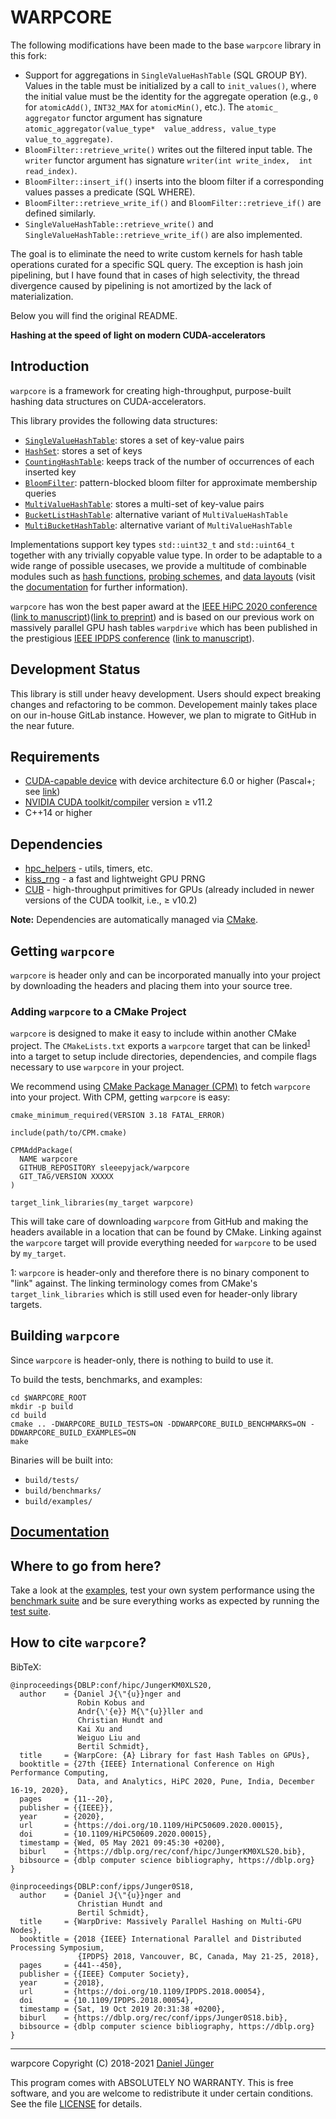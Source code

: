 # WARPCORE

The following modifications have been made to the base `warpcore` library in this fork:
- Support for aggregations in `SingleValueHashTable` (SQL GROUP BY). Values 
  in the table must be initialized by a call to `init_values()`, where the 
  initial value must be the identity for the aggregate operation (e.g., `0` 
  for `atomicAdd()`, `INT32_MAX` for `atomicMin()`, etc.). The `atomic_
  aggregator` functor argument has signature `atomic_aggregator(value_type* 
  value_address, value_type value_to_aggregate)`.
- `BloomFilter::retrieve_write()` writes out the filtered input table. The 
  `writer` functor argument has signature `writer(int write_index, 
  int read_index)`.
- `BloomFilter::insert_if()` inserts into the bloom filter if a corresponding 
  values passes a predicate (SQL WHERE).
- `BloomFilter::retrieve_write_if()` and `BloomFilter::retrieve_if()` are 
  defined similarly.
- `SingleValueHashTable::retrieve_write()` and 
  `SingleValueHashTable::retrieve_write_if()` are also implemented.

The goal is to eliminate the need to write custom kernels for hash table 
operations curated for a specific SQL query. The exception is hash join 
pipelining, but I have found that in cases of high selectivity, the thread 
divergence caused by pipelining is not amortized by the lack of materialization.

Below you will find the original README.

**Hashing at the speed of light on modern CUDA-accelerators**

## Introduction
`warpcore` is a framework for creating high-throughput, purpose-built hashing data structures on CUDA-accelerators.

This library provides the following data structures:
- [`SingleValueHashTable`](include/warpcore/single_value_hash_table.cuh): stores a set of key-value pairs
- [`HashSet`](include/warpcore/hash_set.cuh): stores a set of keys
- [`CountingHashTable`](include/warpcore/counting_hash_table.cuh): keeps track of the number of occurrences of each inserted key
- [`BloomFilter`](include/warpcore/bloom_filter.cuh): pattern-blocked bloom filter for approximate membership queries
- [`MultiValueHashTable`](include/warpcore/multi_value_hash_table.cuh): stores a multi-set of key-value pairs
- [`BucketListHashTable`](include/warpcore/bucket_list_hash_table.cuh): alternative variant of `MultiValueHashTable`
- [`MultiBucketHashTable`](include/warpcore/multi_bucket_hash_table.cuh): alternative variant of `MultiValueHashTable`

Implementations support key types `std::uint32_t` and `std::uint64_t` together with any trivially copyable value type. In order to be adaptable to a wide range of possible usecases, we provide a multitude of combinable modules such as [hash functions](include/warpcore/hashers.cuh), [probing schemes](include/warpcore/probing_schemes.cuh), and [data layouts](include/warpcore/storage.cuh) (visit the [documentation](https://sleeepyjack.github.io/warpcore/) for further information).

`warpcore` has won the best paper award at the [IEEE HiPC 2020 conference](https://hipc.org/) ([link to manuscript](https://ieeexplore.ieee.org/document/9406635))([link to preprint](https://arxiv.org/abs/2009.07914)) and is based on our previous work on massively parallel GPU hash tables `warpdrive` which has been published in the prestigious [IEEE IPDPS conference](https://www.ipdps.org/) ([link to manuscript](https://ieeexplore.ieee.org/document/8425198)).

## Development Status

This library is still under heavy development. Users should expect breaking changes and refactoring to be common.
Developement mainly takes place on our in-house GitLab instance. However, we plan to migrate to GitHub in the near future.

## Requirements
- [CUDA-capable device](https://developer.nvidia.com/cuda-gpus) with device architecture 6.0 or higher (Pascal+; see [link](https://en.wikipedia.org/wiki/CUDA#GPUs_supported))
- [NVIDIA CUDA toolkit/compiler](https://developer.nvidia.com/cuda-toolkit) version $\ge$ v11.2
- C++14 or higher

## Dependencies
- [hpc_helpers](https://gitlab.rlp.net/pararch/hpc_helpers) - utils, timers, etc.
- [kiss_rng](https://github.com/sleeepyjack/kiss_rng) - a fast and lightweight GPU PRNG
- [CUB](https://nvlabs.github.io/cub/) - high-throughput primitives for GPUs (already included in newer versions of the CUDA toolkit, i.e., $\ge$ v10.2)

**Note:** Dependencies are automatically managed via [CMake](https://cmake.org/).

## Getting `warpcore`

`warpcore` is header only and can be incorporated manually into your project by downloading the headers and placing them into your source tree.

### Adding `warpcore` to a CMake Project

`warpcore` is designed to make it easy to include within another CMake project.
 The `CMakeLists.txt` exports a `warpcore` target that can be linked<sup>[1](#link-footnote)</sup> into a target to setup include directories, dependencies, and compile flags necessary to use `warpcore` in your project.


We recommend using [CMake Package Manager (CPM)](https://github.com/TheLartians/CPM.cmake) to fetch `warpcore` into your project.
With CPM, getting `warpcore` is easy:

```
cmake_minimum_required(VERSION 3.18 FATAL_ERROR)

include(path/to/CPM.cmake)

CPMAddPackage(
  NAME warpcore
  GITHUB_REPOSITORY sleeepyjack/warpcore
  GIT_TAG/VERSION XXXXX
)

target_link_libraries(my_target warpcore)
```

This will take care of downloading `warpcore` from GitHub and making the headers available in a location that can be found by CMake. Linking against the `warpcore` target will provide everything needed for `warpcore` to be used by `my_target`.

<a name="link-footnote">1</a>: `warpcore` is header-only and therefore there is no binary component to "link" against. The linking terminology comes from CMake's `target_link_libraries` which is still used even for header-only library targets.

## Building `warpcore`

Since `warpcore` is header-only, there is nothing to build to use it.

To build the tests, benchmarks, and examples:

```
cd $WARPCORE_ROOT
mkdir -p build
cd build
cmake .. -DWARPCORE_BUILD_TESTS=ON -DDWARPCORE_BUILD_BENCHMARKS=ON -DDWARPCORE_BUILD_EXAMPLES=ON
make
```
Binaries will be built into:
- `build/tests/`
- `build/benchmarks/`
- `build/examples/`


## [Documentation](docs/index.html)

## Where to go from here?
Take a look at the [examples](examples/README.md), test your own system performance using the [benchmark suite](benchmarks/README.md) and be sure everything works as expected by running the [test suite](tests/README.md).

## How to cite `warpcore`?
BibTeX:
```console
@inproceedings{DBLP:conf/hipc/JungerKM0XLS20,
  author    = {Daniel J{\"{u}}nger and
               Robin Kobus and
               Andr{\'{e}} M{\"{u}}ller and
               Christian Hundt and
               Kai Xu and
               Weiguo Liu and
               Bertil Schmidt},
  title     = {WarpCore: {A} Library for fast Hash Tables on GPUs},
  booktitle = {27th {IEEE} International Conference on High Performance Computing,
               Data, and Analytics, HiPC 2020, Pune, India, December 16-19, 2020},
  pages     = {11--20},
  publisher = {{IEEE}},
  year      = {2020},
  url       = {https://doi.org/10.1109/HiPC50609.2020.00015},
  doi       = {10.1109/HiPC50609.2020.00015},
  timestamp = {Wed, 05 May 2021 09:45:30 +0200},
  biburl    = {https://dblp.org/rec/conf/hipc/JungerKM0XLS20.bib},
  bibsource = {dblp computer science bibliography, https://dblp.org}
}

@inproceedings{DBLP:conf/ipps/Junger0S18,
  author    = {Daniel J{\"{u}}nger and
               Christian Hundt and
               Bertil Schmidt},
  title     = {WarpDrive: Massively Parallel Hashing on Multi-GPU Nodes},
  booktitle = {2018 {IEEE} International Parallel and Distributed Processing Symposium,
               {IPDPS} 2018, Vancouver, BC, Canada, May 21-25, 2018},
  pages     = {441--450},
  publisher = {{IEEE} Computer Society},
  year      = {2018},
  url       = {https://doi.org/10.1109/IPDPS.2018.00054},
  doi       = {10.1109/IPDPS.2018.00054},
  timestamp = {Sat, 19 Oct 2019 20:31:38 +0200},
  biburl    = {https://dblp.org/rec/conf/ipps/Junger0S18.bib},
  bibsource = {dblp computer science bibliography, https://dblp.org}
}
```
***
warpcore Copyright (C) 2018-2021 [Daniel Jünger](https://github.com/sleeepyjack)

This program comes with ABSOLUTELY NO WARRANTY.
This is free software, and you are welcome to redistribute it under certain
conditions. See the file [LICENSE](LICENSE) for details.

[repository]: https://github.com/sleeepyjack/warpcore


